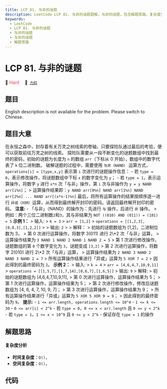 ```yaml
---
title: LCP 81. 与非的谜题
description: LeetCode LCP 81. 与非的谜题题解，与非的谜题，包含解题思路、复杂度分析以及完整的 JavaScript 代码实现。
keywords:
  - LeetCode
  - LCP 81. 与非的谜题
  - 与非的谜题
  - 与非的谜题
  - 解题思路
---
```


# LCP 81. 与非的谜题

🔴 <font color=#ff334b>Hard</font>&emsp; 🔗&ensp;[`力扣`](https://leetcode.cn/problems/ryfUiz)

## 题目

English description is not available for the problem. Please switch to
Chinese.


## 题目大意

在永恒之森中，封存着有关万灵之树线索的卷轴，只要探险队通过最后的考验，便可以获取前往万灵之树的线索。
探险队需要从一段不断变化的谜题数组中找到最终的密码，初始的谜题为长度为 `n` 的数组 `arr`（下标从 0 开始），数组中的数字代表了 `k`
位二进制数。 破解谜题的过程中，需要使用 `与非（NAND）` 运算方式，`operations[i] = [type,x,y]` 表示第 `i`
次进行的谜题操作信息： \- 若 `type = 0`，表示修改操作，将谜题数组中下标 `x` 的数字变化为 `y`； \- 若 `type =
1`，表示运算操作，将数字 `y` 进行 `x*n` 次「与非」操作，第 `i` 次与非操作为 `y = y NAND arr[i%n]`； >
运算操作结果即：`y NAND arr[0%n] NAND arr[1%n] NAND arr[2%n] ... NAND arr[(x*n-1)%n]`
最后，将所有运算操作的结果按顺序逐一进行 `异或（XOR）`运算，从而得到最终解开封印的密码。请返回最终解开封印的密码。 **注意:** \-
「与非」（NAND）的操作为：先进行 `与` 操作，后进行 `非` 操作。 > 例如：两个三位二进制数`2`和`3`，其与非结果为 `NOT ((010)
AND (011)) = (101) = 5` **示例 1：** > 输入: > `k = 3` > `arr = [1,2]` >
`operations = [[1,2,3],[0,0,3],[1,2,2]]` > > 输出: `2` > > 解释： > 初始的谜题数组为
[1,2]，二进制位数为 3， > 第 0 次进行运算操作，将数字 3(011) 进行 2\\*2 次「与非」运算， > 运算操作结果为 `3 NAND 1
NAND 2 NAND 1 NAND 2 = 5` > 第 1 次进行修改操作，谜题数组的第 `0` 个数字变化为 `3`，谜题变成 `[3,2]` > 第
2 次进行运算操作，将数字 2(010) 进行 2\\*2 次「与非」运算， > 运算操作结果为 `2 NAND 3 NAND 2 NAND 3 NAND
2 = 7` > 所有运算操作结果进行「异或」运算为 `5 XOR 7 = 2` > 因此得到的最终密码为 `2`。 **示例 2：** > 输入: >
`k = 4` > `arr = [4,6,4,7,10,9,11]` > `operations =
[[1,5,7],[1,7,14],[0,6,7],[1,6,5]]` > 输出: `9` > 解释: > 初始的谜题数组为
[4,6,4,7,10,9,11], > 第 0 次进行运算操作，运算操作结果为 5； > 第 1 次进行运算操作，运算操作结果为 5； > 第 2
次进行修改操作，修改后谜题数组为 [4, 6, 4, 7, 10, 9, 7]； > 第 3 次进行运算操作，运算操作结果为 9； >
所有运算操作结果进行「异或」运算为 `5 XOR 5 XOR 9 = 9`； > 因此得到的最终密码为 `9`。 **提示:** \- `1 <=
arr.length, operations.length <= 10^4` \- `1 <= k <= 30` \- `0 <= arr[i] <
2^k` \- 若 `type = 0`，`0 <= x < arr.length` 且 `0 <= y < 2^k` \- 若 `type = 1`，`1
<= x < 10^9` 且 `0 <= y < 2^k` \- 保证存在 `type = 1` 的操作


## 解题思路

#### 复杂度分析

- **时间复杂度**：`O()`，
- **空间复杂度**：`O()`，

## 代码

```javascript

```